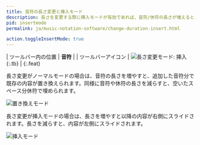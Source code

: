```yaml
---
title: 音符の長さ変更と挿入モード
description: 長さを変更する際に挿入モードが有効であれば、音符/休符の長さが増えると、以降全体の内容は削除されずに右に移動します。長さを減らすと左側に移動します。nav: editor
pid: insertmode
permalink: ja/music-notation-software/change-duration-insert.html

action.toggleInsertMode: true
---
```


| ツールバー内の位置 | **音符** |
| ツールバーアイコン | ![長さ変更モード: 挿入](https://prod.flat-cdn.com/img/icons/editorActions/changeDurationInsert.svg){:.tb} |
{:.feat}

長さ変更がノーマルモードの場合は、音符の長さを増やすと、追加した音符分で既存の内容が置き換えられます。同様に音符や休符の長さを減らすと、空いたスペース分休符で埋められます。 

![置き換えモード](/help/assets/img/editor/changeDuration-replace.gif)

長さ変更が挿入モードの場合は、長さを増やすと以降の内容が右側にスライドされます。長さを減らすと、内容が左側にスライドされます。

![挿入モード](/help/assets/img/editor/changeDuration-insert.gif)
